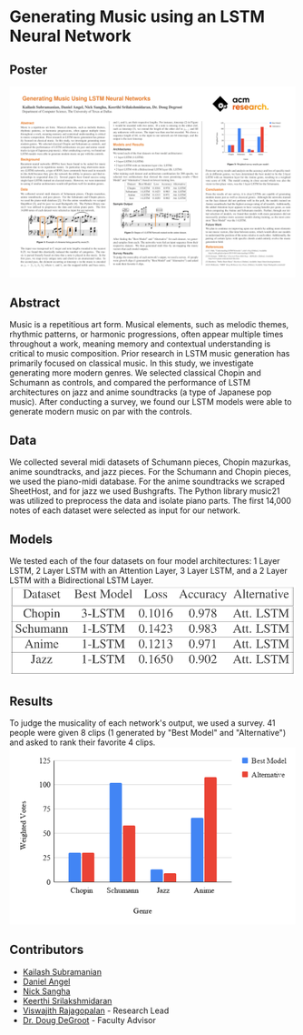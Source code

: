 # Generating Music using an LSTM Neural Network

## Poster
![Poster](./Generating-Music_Using-LSTM-photo.png)

## Abstract
Music is a repetitious art form. Musical elements, such as melodic themes, rhythmic patterns, or harmonic progressions, often appear multiple times throughout a work, meaning memory and contextual understanding is critical to music composition. Prior research in LSTM music generation has primarily focused on classical music. In this study, we investigate generating more modern genres. We selected classical Chopin and Schumann as controls, and compared the performance of LSTM architectures on jazz and anime soundtracks (a type of Japanese pop music). After conducting a survey, we found our LSTM models were able to generate modern music on par with the controls.

## Data
We collected several midi datasets of Schumann pieces, Chopin mazurkas, anime soundtracks, and jazz pieces. For the Schumann and Chopin pieces, we used the piano-midi database. For the anime soundtracks we scraped SheetHost, and for jazz we used Bushgrafts. The Python library music21 was utilized to preprocess the data and isolate piano parts. The first 14,000 notes of each dataset were selected as input for our network. 

## Models
We tested each of the four datasets on four model architectures: 1 Layer LSTM, 2 Layer LSTM with an Attention Layer, 3 Layer LSTM, and a 2 Layer LSTM with a Bidirectional LSTM Layer.
![Model](./Architecture-diagram.png)


## Results
To judge the musicality of each network's output, we used a survey. 41 people were given 8 clips (1 generated by "Best Model" and "Alternative") and asked to rank their favorite 4 clips.
![Graph](./Graph-results.png)


## Contributors

- [Kailash Subramanian](https://github.com/kaisubr)
- [Daniel Angel](https://github.com/danielkangel)
- [Nick Sangha](https://github.com/Nirvair-Sangha)
- [Keerthi Srilakshmidaran](https://www.linkedin.com/in/keerthi-srilakshmidaran/)
- [Viswajith Rajagopalan](https://github.com/ViswajithRajagopalan) - Research Lead
- [Dr. Doug DeGroot](https://cs.utdallas.edu/people/faculty/degroot-doug/) - Faculty Advisor

